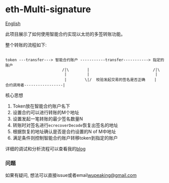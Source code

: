 # eth-Multi-signature

[English][0]

此项目展示了如何使用智能合约实现以太坊的多签转账功能。

整个转账的流程如下:
```shell

token ---transfer---> 智能合约账户 -----------transfer-----------> 指定的账户
                         /|\        |                            /|\
                          |         |                             |
                          |        \|/  校验发起交易的签名是否正确    |
合约调用者-----------------|
```



核心思想
1. Token放在智能合约账户名下
2. 设置合约可以进行转账的M个地址
3. 设置发起一笔转账的最少签名数量N
4. 转账时对签名进行```ecrecoverDecode```恢复出签名的地址 
5. 根据恢复的地址确认是否是合约设置的N of M中地址
6. 满足条件则控制智能合约账户转移token到指定的账户

详细的调试和分析流程可以查看我的[blog](https://wupeaking.github.io/learn/solidity_mutli_sign/) 

### 问题

如果有疑问, 想法可以直接issue或者email<wupeaking@gmail.com>



[0]: ./readme.cn.md